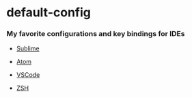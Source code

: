 # default-config
### My favorite configurations and key bindings for IDEs

- [Sublime](Sublime/README.md)

- [Atom](Atom/README.md)

- [VSCode](VSCode/README.md)

- [ZSH](ZSH/README.md)
